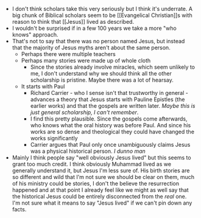 - I don't think scholars take this very seriously but I think it's underrate. A big chunk of Biblical scholars seem to be [[Evangelical Christian]]s with reason to think that [[Jesus]] lived as described.
- I wouldn't be surprised if in a few 100 years we take a more "who knows" approach.
- That's not to say that there was no person named Jesus, but instead that the majority of Jesus myths aren't about the same person.
	- Perhaps there were multiple teachers
	- Perhaps many stories were made up of whole cloth
		- Since the stories already involve miracles, which seem unlikely to me, I don't understand why we should think all the other scholarship is pristine. Maybe there was a lot of hearsay.
	- It starts with Paul
		- Richard Carrier - who I sense isn't that trustworthy in general - advances a theory that Jesus starts with Pauline Epistles (the earlier works) and that the gospels are written later. *Maybe this is just general scholarship, I can't remember*.
		- I find this pretty plausible. Since the gospels come afterwards, who knows what the oral history was before Paul. And since his works are so dense and theological they could have changed the works significantly
		- Carrier argues that Paul only once unambiguously claims Jesus was a physical historical person. *I dunno man*
- Mainly I think people say "well obviously Jesus lived" but this seems to grant too much credit. I think obviously Muhammad lived as we generally understand it, but Jesus I'm less sure of. His birth stories are so different and wild that I'm not sure we should be clear on them, much of his ministry could be stories, I don't the believe the resurrection happened and at that point I already feel like we might as well say that the historical Jesus could be entirely disconnected from the *real* one. I'm not sure what it means to say "Jesus lived" if we can't pin down any facts.